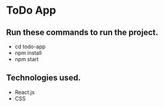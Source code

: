 # ToDo App

## Run these commands to run the project.

+ cd todo-app
+ npm install
+ npm start

## Technologies used.

+ React.js
+ CSS